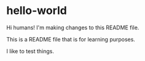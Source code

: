 # hello-world

Hi humans! I'm making changes to this README file.

This is a README file that is for learning purposes.

I like to test things.

